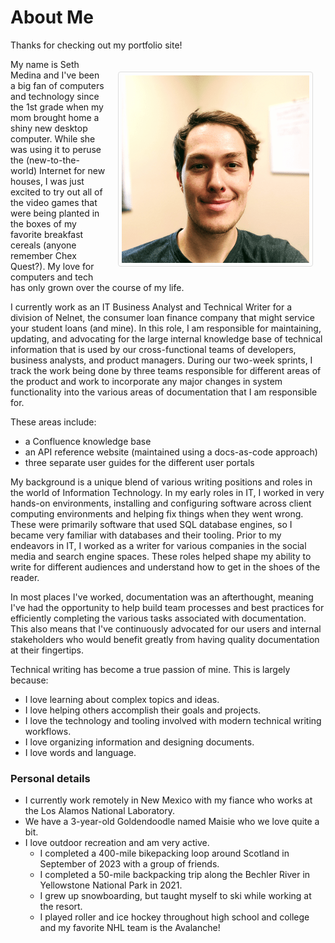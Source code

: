 # About Me

Thanks for checking out my portfolio site!

[//]: # (Internal styling for the portrait image)
<style>

img {
  border: 1px solid #ddd;
  border-radius: 4px;
  padding: 5px;
  width: 300px;
  float: right;
  margin: 20px;
}

</style>

<img src="docs\assets\SethPortrait(300x300).png" alt="Seth Portrait"/>

My name is Seth Medina and I've been a big fan of computers and technology since the 1st grade when my mom brought home a shiny new desktop computer. While she was using it to peruse the (new-to-the-world) Internet for new houses, I was just excited to try out all of the video games that were being planted in the boxes of my favorite breakfast cereals (anyone remember Chex Quest?). My love for computers and tech has only grown over the course of my life.

I currently work as an IT Business Analyst and Technical Writer for a division of Nelnet, the consumer loan finance company that might service your student loans (and mine). In this role, I am responsible for maintaining, updating, and advocating for the large internal knowledge base of technical information that is used by our cross-functional teams of developers, business analysts, and product managers. During our two-week sprints, I track the work being done by three teams responsible for different areas of the product and work to incorporate any major changes in system functionality into the various areas of documentation that I am responsible for. 

These areas include:

* a Confluence knowledge base
* an API reference website (maintained using a docs-as-code approach)
* three separate user guides for the different user portals

My background is a unique blend of various writing positions and roles in the world of Information Technology. In my early roles in IT, I worked in very hands-on environments, installing and configuring software across client computing environments and helping fix things when they went wrong. These were primarily software that used SQL database engines, so I became very familiar with databases and their tooling. Prior to my endeavors in IT, I worked as a writer for various companies in the social media and search engine spaces. These roles helped shape my ability to write for different audiences and understand how to get in the shoes of the reader.

In most places I've worked, documentation was an afterthought, meaning I've had the opportunity to help build team processes and best practices for efficiently completing the various tasks associated with documentation. This also means that I've continuously advocated for our users and internal stakeholders who would benefit greatly from having quality documentation at their fingertips.

Technical writing has become a true passion of mine. This is largely because:

* I love learning about complex topics and ideas.
* I love helping others accomplish their goals and projects.
* I love the technology and tooling involved with modern technical writing workflows.
* I love organizing information and designing documents.
* I love words and language.

### Personal details

* I currently work remotely in New Mexico with my fiance who works at the Los Alamos National Laboratory.
* We have a 3-year-old Goldendoodle named Maisie who we love quite a bit.
* I love outdoor recreation and am very active.
    * I completed a 400-mile bikepacking loop around Scotland in September of 2023 with a group of friends.
    * I completed a 50-mile backpacking trip along the Bechler River in Yellowstone National Park in 2021.
    * I grew up snowboarding, but taught myself to ski while working at the resort.
    * I played roller and ice hockey throughout high school and college and my favorite NHL team is the Avalanche!